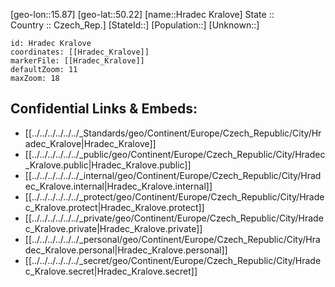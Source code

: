 ﻿---
location: [50.22,15.87] 
mapzoom: [7,12] 
mapmarker: city 
type: City
tags:
- geo/City


SpocWebEntityId: 31044
isDeleted: false
confidential: public

---
[geo-lon::15.87] 
[geo-lat::50.22] 
[name::Hradec Kralove] 
State ::  
Country :: Czech_Rep.] 
[StateId::] 
[Population::] 
[Unknown::] 


```leaflet
id: Hradec Kralove
coordinates: [[Hradec_Kralove]] 
markerFile: [[Hradec_Kralove]] 
defaultZoom: 11 
maxZoom: 18
```


## Confidential Links & Embeds: 
- [[../../../../../../_Standards/geo/Continent/Europe/Czech_Republic/City/Hradec_Kralove|Hradec_Kralove]] 
- [[../../../../../../_public/geo/Continent/Europe/Czech_Republic/City/Hradec_Kralove.public|Hradec_Kralove.public]] 
- [[../../../../../../_internal/geo/Continent/Europe/Czech_Republic/City/Hradec_Kralove.internal|Hradec_Kralove.internal]] 
- [[../../../../../../_protect/geo/Continent/Europe/Czech_Republic/City/Hradec_Kralove.protect|Hradec_Kralove.protect]] 
- [[../../../../../../_private/geo/Continent/Europe/Czech_Republic/City/Hradec_Kralove.private|Hradec_Kralove.private]] 
- [[../../../../../../_personal/geo/Continent/Europe/Czech_Republic/City/Hradec_Kralove.personal|Hradec_Kralove.personal]] 
- [[../../../../../../_secret/geo/Continent/Europe/Czech_Republic/City/Hradec_Kralove.secret|Hradec_Kralove.secret]] 
